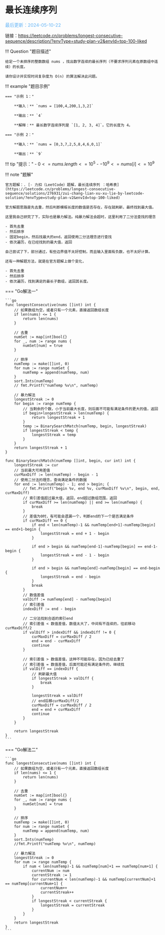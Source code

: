# 最长连续序列

<span style="color:rgb(100,180,246);font-size:11pt">最后更新：2024-05-10-22</span>

链接：https://leetcode.cn/problems/longest-consecutive-sequence/description/?envType=study-plan-v2&envId=top-100-liked

!!! Question "题目描述"
    
    给定一个未排序的整数数组 nums ，找出数字连续的最长序列（不要求序列元素在原数组中连续）的长度。

    请你设计并实现时间复杂度为 O(n) 的算法解决此问题。

!!! example "题目示例"

    === "示例 1："
    
        **输入：** `nums = [100,4,200,1,3,2]`

        **输出：** `4`

        **解释：** 最长数字连续序列是 `[1, 2, 3, 4]`。它的长度为 4。

    === "示例 2："

        **输入：** `nums = [0,3,7,2,5,8,4,6,0,1]`

        **输出：** `9`

!!! tip "提示："
    - $0 <= nums.length <= 10^5$
    - $-10^9 <= nums[i] <= 10^9$

!!! note "题解"
    
    官方题解：. [- 力扣（LeetCode）题解，最长连续序列 ：哈希表](https://leetcode.cn/problems/longest-consecutive-sequence/solutions/276931/zui-chang-lian-xu-xu-lie-by-leetcode-solution/?envType=study-plan-v2&envId=top-100-liked)

    官方解题思路是先去重，然后判断模板长度的数值是否存在，存在就刷新，最终找到最大值。

    这里我自己研究了下，实际也是暴力解法。纯暴力解法会超时，这里利用了二分法查找的理念

    - 首先去重
    - 然后排序
    - 固定begin，然后找最大的end，返回使用二分法理念进行查找
    - 依次遍历，在已经找到的最大值，返回
    
    自己尝试了下，部分通过，有些边界值不太好控制，而且输入里面有负数，也不太好计算。

    还有一种解题方法，就是在官方题解上做个变化，

    - 首先去重
    - 然后排序
    - 依次遍历，找到满足的最长子数组，返回其长度。


=== "Go解法一"

    ```go
    func longestConsecutive(nums []int) int {
        // 如果数组为空，或者只有一个元素，直接返回数组长度
	    if len(nums) <= 1 {
		    return len(nums)
	    }
    
	    // 去重
	    numSet := map[int]bool{}
	    for _, num := range nums {
		    numSet[num] = true
	    }
    
	    // 排序
	    numTemp := make([]int, 0)
	    for num := range numSet {
		    numTemp = append(numTemp, num)
	    }
	    sort.Ints(numTemp)
	    // fmt.Printf("numTemp %v\n", numTemp)
    
	    // 暴力解法
	    longestStreak := 0
	    for begin := range numTemp {
		    // 当剩余的个数，小于当前最大长度，则后面不可能有满足条件的更大的值，返回
		    if begin+longestStreak > len(numTemp) {
			    return longestStreak + 1
		    }
		    temp := BinarySearchMatch(numTemp, begin, longestStreak)
		    if longestStreak < temp {
			    longestStreak = temp
		    }
	    }
	    return longestStreak + 1
    }
    
    func BinarySearchMatch(numTemp []int, begin, cur int) int {
	    longestStreak := cur
	    // 当前最大可用差值
	    curMaxDiff := len(numTemp) - begin - 1
	    // 使用二分法的理念，查询满足条件的数据
	    for end := len(numTemp) - 1; end > begin; {
		    // fmt.Printf("begin %v, end %v, curMaxDiff %v\n", begin, end, curMaxDiff)
		    // 索引差值超过最大值，返回，end超过数组范围，返回
		    if curMaxDiff >= len(numTemp) || end >= len(numTemp) {
			    break
		    }
		    // 差值为0时，有可能会遗漏一个，判断end的下一个是否满足条件
		    if curMaxDiff == 0 {
			    if end < len(numTemp)-1 && numTemp[end+1]-numTemp[begin] == end+1-begin {
				    longestStreak = end + 1 - begin
			    }
                
			    if end > begin && numTemp[end-1]-numTemp[begin] == end-1-begin {
				    longestStreak = end - 1 - begin
			    }
    
                if end > begin && numTemp[end]-numTemp[begin] == end-begin {
				    longestStreak = end - begin
			    }
			    break
		    }
		    // 数值差值
		    valDiff := numTemp[end] - numTemp[begin]
		    // 索引差值
		    indexDiff := end - begin
    
		    // 二分法找到合适的索引end
		    // 索引差值 < 数值差值，数值太大了，中间有不连续的，往前移动curMaxDiff/2
		    if valDiff > indexDiff && indexDiff != 0 {
			    curMaxDiff = curMaxDiff / 2
			    end = end - curMaxDiff
			    continue
		    }
    
		    // 索引差值 > 数值差值，这种不可能存在，因为已经去重了
		    // 索引差值 = 数值差值，后面可能还有满足条件的，继续找
		    if valDiff == indexDiff {
			    // 刷新最大值
			    if longestStreak > valDiff {
				    break
			    }
    
			    longestStreak = valDiff
			    // end后移curMaxDiff/2
			    curMaxDiff = curMaxDiff / 2
			    end = end + curMaxDiff
			    continue
		    }
	    }
    
	    return longestStreak
    }
    ```

=== "Go解法二"

    ```go
    func longestConsecutive(nums []int) int {
        // 如果数组为空，或者只有一个元素，直接返回数组长度
	    if len(nums) <= 1 {
		    return len(nums)
	    }
    
	    // 去重
	    numSet := map[int]bool{}
	    for _, num := range nums {
		    numSet[num] = true
	    }
    
	    // 排序
	    numTemp := make([]int, 0)
	    for num := range numSet {
		    numTemp = append(numTemp, num)
	    }
	    sort.Ints(numTemp)
	    //fmt.Printf("numTemp %v\n", numTemp)
    
	    // 暴力解法
	    longestStreak := 0
	    for num := range numTemp {
		    if num < len(numTemp)-1 && numTemp[num]+1 == numTemp[num+1] {
			    currentNum := num
			    currentStreak := 1
			    for currentNum < len(numTemp)-1 && numTemp[currentNum]+1 == numTemp[currentNum+1] {
				    currentNum++
				    currentStreak++
			    }
			    if longestStreak < currentStreak {
				    longestStreak = currentStreak
			    }
		    }
	    }
	    return longestStreak
    }
    ```

